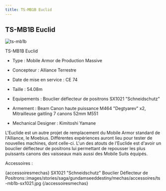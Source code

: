 ```yaml
---
title: TS-MB1B Euclid
---
```


TS-MB1B Euclid
--------------


![ts-mb1b](/images/stories/saga/gundamseeddestiny/mechas/alliance/ts-mb1b.png)


TS-MB1B Euclid 
  
- Type : Mobile Armor de Production Massive
  
- Concepteur : Alliance Terrestre
  
- Date de mise en service : CE 74
  
- Taille : 54.08m
  
- Equipements : Bouclier déflecteur de positrons SX1021 "Schneidschutz"
  
- Armement : Beam Canon haute puissance M464 "Degtyarev" x2, Mitrailleuse gaitling 7 canons 52mm M551
  
- Mechanical Designer : Kimitoshi Yamane


L'Euclide est un autre projet de remplacement du Mobile Armor standard de l'Alliance, le Moebius. Différentes expériences auront lieu pour tester de nouvelles machines, dont celle-ci. L'un des atouts de l'Euclide est d'avoir un bouclier déflecteur de positrons lui permettant de repousser les plus puissants canons des vaisseaux mais aussi des Mobile Suits équipés.


Accessoires :



{accessoiresmechas}
SX1021 "Schneidschutz" Bouclier Déflecteur de Positrons::images/stories/saga/gundamseeddestiny/mechas/accessoires/ts-mb1b-sx1021.jpg
{/accessoiresmechas}